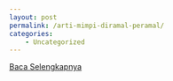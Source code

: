 ```yaml
---
layout: post
permalink: /arti-mimpi-diramal-peramal/
categories:
    - Uncategorized
---
```


[Baca Selengkapnya](/05)